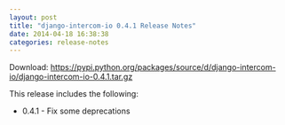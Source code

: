 ```yaml
---
layout: post
title: "django-intercom-io 0.4.1 Release Notes"
date: 2014-04-18 16:38:38
categories: release-notes
---
```


Download: <https://pypi.python.org/packages/source/d/django-intercom-io/django-intercom-io-0.4.1.tar.gz>

This release includes the following:

* 0.4.1 - Fix some deprecations

